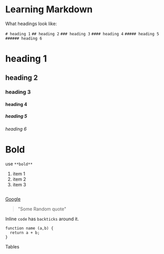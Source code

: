 # Learning Markdown

What headings look like:

`# heading 1`
`## heading 2`
`### heading 3`
`#### heading 4`
`##### heading 5`
`###### heading 6`

# heading 1
## heading 2
### heading 3
#### heading 4
##### heading 5
###### heading 6

# Bold 
use `**bold**`


<!-- lists unordered-->
1. item 1
1. item 2
1. item 3


<!-- List 

<!-- images -->
![]()

<!-- links -->

[Google](https://www.google.com)

<!-- Blockquotes-->
>"Some Random quote"

<!-- inline code-->
Inline `code` has `backticks` around it. 

<!-- block code-->
```
function name (a,b) {
  return a + b;
}
```

Tables
